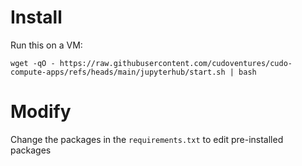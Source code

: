 # Install
Run this on a VM:

```
wget -qO - https://raw.githubusercontent.com/cudoventures/cudo-compute-apps/refs/heads/main/jupyterhub/start.sh | bash
```

# Modify
Change the packages in the ``requirements.txt`` to edit pre-installed packages